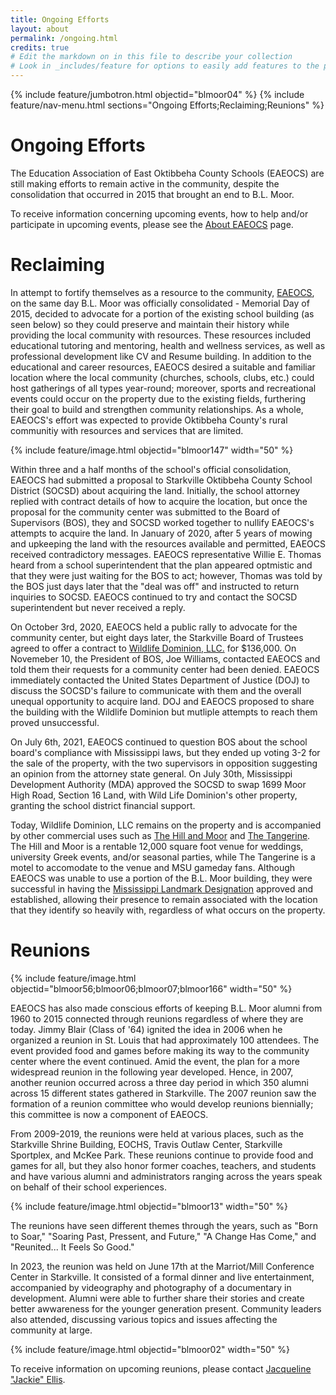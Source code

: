 ```yaml
---
title: Ongoing Efforts
layout: about
permalink: /ongoing.html
credits: true
# Edit the markdown on in this file to describe your collection
# Look in _includes/feature for options to easily add features to the page
---
```


{% include feature/jumbotron.html objectid="blmoor04" %} 
{% include feature/nav-menu.html sections="Ongoing Efforts;Reclaiming;Reunions" %}

# Ongoing Efforts

The Education Association of East Oktibbeha County Schools (EAEOCS) are still making efforts to remain active in the community, despite the consolidation that occurred in 2015 that brought an end to B.L. Moor. 

To receive information concerning upcoming events, how to help and/or participate in upcoming events, please see the [About EAEOCS](/about-eaeocs.html) page. 

# Reclaiming

In attempt to fortify themselves as a resource to the community, [EAEOCS](/about-eaeocs.html), on the same day B.L. Moor was officially consolidated - Memorial Day of 2015, decided to advocate for a portion of the existing school building (as seen below) so they could preserve and maintain their history while providing the local community with resources. These resources included educational tutoring and mentoring, health and wellness services, as well as professional development like CV and Resume building. In addition to the educational and career resources, EAEOCS desired a suitable and familiar location where the local community (churches, schools, clubs, etc.) could host gatherings of all types year-round; moreover, sports and recreational events could occur on the property due to the existing fields, furthering their goal to build and strengthen community relationships. As a whole, EAEOCS's effort was expected to provide Oktibbeha County's rural communitiy with resources and services that are limited. 

{% include feature/image.html objectid="blmoor147" width="50" %}

Within three and a half months of the school's official consolidation, EAEOCS had submitted a proposal to Starkville Oktibbeha County School District (SOCSD) about acquiring the land. Initially, the school attorney replied with contract details of how to acquire the location, but once the proposal for the community center was submitted to the Board of Supervisors (BOS), they and SOCSD worked together to nullify EAEOCS's attempts to acquire the land. In January of 2020, after 5 years of mowing and upkeeping the land with the resources available and permitted, EAEOCS received contradictory messages. EAEOCS representative Willie E. Thomas heard from a school superintendent that the plan appeared optmistic and that they were just waiting for the BOS to act; however, Thomas was told by the BOS just days later that the "deal was off" and instructed to return inquiries to SOCSD. EAEOCS continued to try and contact the SOCSD superintendent but never received a reply. 

On October 3rd, 2020, EAEOCS held a public rally<!--more info. attendance numbers? Location?--> to advocate for the community center, but eight days later, the Starkville Board of Trustees agreed to offer a contract to [Wildlife Dominion, LLC.](https://wildlifedominion.com/) for $136,000. On Novemeber 10, the President of BOS, Joe Williams, contacted EAEOCS and told them their requests for a community center had been denied. EAEOCS immediately contacted the United States Department of Justice (DOJ) to discuss the SOCSD's failure to communicate with them and the overall unequal opportunity to acquire land. DOJ and EAEOCS proposed to share the building with the Wildlife Dominion but mutliple attempts to reach them proved unsuccessful. 

On July 6th, 2021, EAEOCS continued to question BOS about the school board's compliance with Mississippi laws<!--law/code in question?-->, but they ended up voting 3-2 for the sale of the property, with the two supervisors in opposition suggesting an opinion from the attorney state general. On July 30th, Mississippi Development Authority (MDA) approved the SOCSD to swap 1699 Moor High Road, Section 16 Land, with Wild Life Dominion's other property, granting the school district financial support. 

Today, Wildlife Dominion, LLC remains on the property and is accompanied by other commercial uses such as [The Hill and Moor](https://thehillandmoor.com/) and [The Tangerine](https://thehillandmoor.com/the-tangerine/). The Hill and Moor is a rentable 12,000 square foot venue for weddings, university Greek events, and/or seasonal parties, while The Tangerine is a motel to accomodate to the venue and MSU gameday fans. Although EAEOCS was unable to use a portion of the B.L. Moor building, they were successful in having the [Mississippi Landmark Designation](/accomplishments.html) approved and established, allowing their presence to remain associated with the location that they identify so heavily with, regardless of what occurs on the property.  

# Reunions 

{% include feature/image.html objectid="blmoor56;blmoor06;blmoor07;blmoor166" width="50" %}

EAEOCS has also made conscious efforts of keeping B.L. Moor alumni from 1960 to 2015 connected through reunions regardless of where they are today. Jimmy Blair (Class of '64) ignited the idea in 2006 when he organized a reunion in St. Louis that had approximately 100 attendees. The event provided food and games before making its way to the community center where the event continued. Amid the event, the plan for a more widespread reunion in the following year developed. Hence, in 2007, another reunion occurred across a three day period in which 350 alumni across 15 different states gathered in Starkville. The 2007 reunion saw the formation of a reunion committee who would develop reunions biennially; this committee is now a component of EAEOCS. 

From 2009-2019, the reunions were held at various places, such as the Starkville Shrine Building, EOCHS, Travis Outlaw Center, Starkville Sportplex, and McKee Park. These reunions continue to provide food and games for all, but they also honor former coaches, teachers, and students and have various alumni and administrators ranging across the years speak on behalf of their school experiences. 

{% include feature/image.html objectid="blmoor13" width="50" %}

The reunions have seen different themes through the years, such as "Born to Soar," "Soaring Past, Pressent, and Future," "A Change Has Come," and "Reunited... It Feels So Good."   

In 2023, the reunion was held on June 17th at the Marriot/Mill Conference Center in Starkville. It consisted of a formal dinner and live entertainment, accompanied by videography and photography of a documentary in development. Alumni were able to further share their stories and create better awwareness for the younger generation present. Community leaders also attended, discussing various topics and issues affecting the community at large. 

{% include feature/image.html objectid="blmoor02" width="50" %}

To receive information on upcoming reunions, please contact [Jacqueline "Jackie" Ellis](/about-eaeocs.html). 


